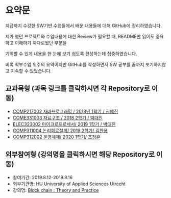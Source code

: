 
# 요약문

지금까지 수강한 SW기반 수업들에서 배운 내용들에 대해 GitHub에 정리하였습니다.

제가 했던 프로젝트와 수업내용에 대한 Review가 필요할 때, README만 읽어도 중요하고 이해하기 까다로웠던 부분을 

기억할 수 있게 내용을 한 눈에 보기 쉽도록 편성하는데 집중하였습니다.  

비록 학부수업 위주의 요약이지만 GitHub를 작성하면서 SW 공부를 끝까지 포기하지않고 지속할 수 있었습니다.


## 교과목형 (과목 링크를 클릭하시면 각 Repository로 이동)
- [COMP217002 자바프로그래밍 / 2018년 1학기 / 권혜진](https://github.com/Jeongbinheo/2018-1-JAVA-TERMPROJECT)
- [COME331003 자료구조 / 2018 2학기 / 박대진](https://github.com/Jeongbinheo/2018-2-Data-structure)
- [ELEC323002 마이크로프로세서/ 2019 1학기 / 박대진](https://github.com/Jeongbinheo/2019-1-Microprocessor)
- [COMP311004 논리회로설계/ 2019 2학기/ 김찬용](https://github.com/Jeongbinheo/2019-2-VHDL-LogicCircuit-Project)
- [COMP312002 운영체제/ 2020 1학기/ 조정훈](https://github.com/Jeongbinheo/2020-1-Operating-System)

## 외부참여형 (강의명을 클릭하시면 해당 Repository로 이동)
- 참여기간: 2019.8.12-2019.8.16
- 외부기관명: HU University of Applied Sciences Utrecht
- 강의명: [Block chain : Theory and Practice](https://github.com/Jeongbinheo/2019-S-SmartContract-Coding-in-Utrecht-Univ)

